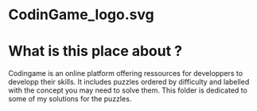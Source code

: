 # CodinGame_logo.svg
# What is this place about ?

Codingame is an online platform offering ressources for developpers to developp their skills.
It includes puzzles ordered by difficulty and labelled with the concept you may need to solve them.
This folder is dedicated to some of my solutions for the puzzles.
